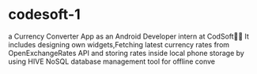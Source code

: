 # codesoft-1
a Currency Converter App as an Android Developer intern at CodSoft🚀💡 It includes designing own widgets,Fetching latest currency rates from OpenExchangeRates API and storing rates inside local phone storage by using HIVE NoSQL database management tool for offline conve

